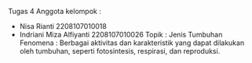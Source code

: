 Tugas 4
Anggota kelompok :
- Nisa Rianti 2208107010018
- Indriani Miza Alfiyanti 2208107010026
Topik : Jenis Tumbuhan
Fenomena : Berbagai aktivitas dan karakteristik yang dapat dilakukan oleh tumbuhan, seperti fotosintesis, respirasi, dan reproduksi.
